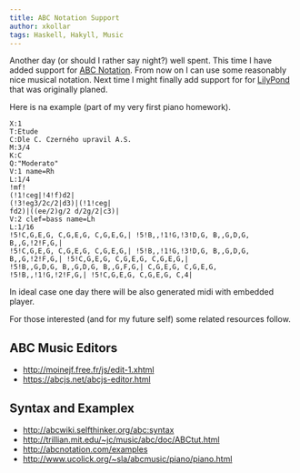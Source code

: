 ```yaml
---
title: ABC Notation Support
author: xkollar
tags: Haskell, Hakyll, Music
---
```

Another day (or should I rather say night?) well spent. This time I have added
support for [ABC Notation](https://en.wikipedia.org/wiki/ABC_notation). From
now on I can use some reasonably nice musical notation. Next time I might finally add support for
for [LilyPond](http://lilypond.org/) that was originally planed.

Here is na example (part of my very first piano homework).

~~~ {.abc-render}
X:1
T:Etude
C:Dle C. Czerného upravil A.S.
M:3/4
K:C
Q:"Moderato"
V:1 name=Rh
L:1/4
!mf!
(!1!ceg|!4!f)d2|
(!3!eg3/2c/2|d3)|(!1!ceg|
fd2)|((ee/2)g/2 d/2g/2|c3)|
V:2 clef=bass name=Lh
L:1/16
!5!C,G,E,G, C,G,E,G, C,G,E,G,| !5!B,,!1!G,!3!D,G, B,,G,D,G, B,,G,!2!F,G,|
!5!C,G,E,G, C,G,E,G, C,G,E,G,| !5!B,,!1!G,!3!D,G, B,,G,D,G, B,,G,!2!F,G,| !5!C,G,E,G, C,G,E,G, C,G,E,G,|
!5!B,,G,D,G, B,,G,D,G, B,,G,F,G,| C,G,E,G, C,G,E,G, !5!B,,!1!G,!2!F,G,| !5!C,G,E,G, C,G,E,G, C,4|
~~~

In ideal case one day there will be also generated midi with embedded player.

For those interested (and for my future self) some related resources follow.

ABC Music Editors
-----------------

* <http://moinejf.free.fr/js/edit-1.xhtml>
* <https://abcjs.net/abcjs-editor.html>

Syntax and Examplex
-------------------

* <http://abcwiki.selfthinker.org/abc:syntax>
* <http://trillian.mit.edu/~jc/music/abc/doc/ABCtut.html>
* <http://abcnotation.com/examples>
* <http://www.ucolick.org/~sla/abcmusic/piano/piano.html>
